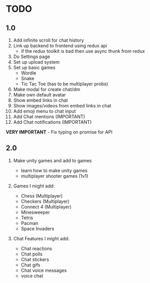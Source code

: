 # TODO

## 1.0

1. Add infinite scroll for chat history
2. Link up backend to frontend using redux api
    - if the redux toolkit is bad then use async thunk from redux
3. Do Settings page
4. Set up upload system
5. Set up basic games
    - Wordle
    - Snake
    - Tic Tac Toe (has to be multiplayer probs)
6. Make modal for create chat/dm
7. Make own default avatar
8. Show embed links in chat
9. Show images/videos from embed links in chat
10. Add emoji menu to chat input
11. Add Chat mentions (IMPORTANT)
12. Add Chat notifications (IMPORTANT)

**VERY IMPORTANT**
    - Fix typing on promise for API

## 2.0

1. Make unity games and add to games
    - learn how to make unity games
    - multiplayer shooter games (1v1)

2. Games I might add:
    - Chess (Multiplayer)
    - Checkers (Multiplayer)
    - Connect 4 (Multiplayer)
    - Minesweeper
    - Tetris
    - Pacman
    - Space Invaders
3. Chat Features I might add:
    - Chat reactions
    - Chat polls
    - Chat stickers
    - Chat gifs
    - Chat voice messages
    - voice chat




